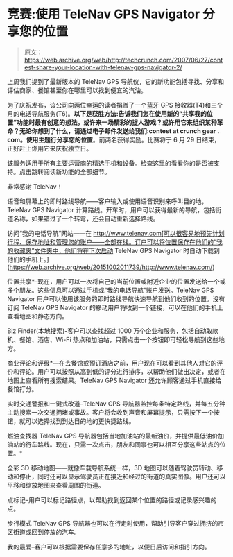 # 竞赛:使用 TeleNav GPS Navigator  分享您的位置

> 原文：<https://web.archive.org/web/http://techcrunch.com/2007/06/27/contest-share-your-location-with-telenav-gps-navigator-2/>

上周我们提到了最新版本的 TeleNav GPS 导航仪，它的新功能包括寻找、分享和评估商家、餐馆甚至你在哪里可以找到便宜的汽油。

为了庆祝发布，该公司向两位幸运的读者捐赠了一个蓝牙 GPS 接收器(T4)和三个月的电话导航服务(T6)。**以下是获胜方法:**告诉我们您在使用新的“共享我的位置”功能时最有创意的想法。或许来一场精彩的捉人游戏？或许用它来组织某种革命？无论你想到了什么，请通过电子邮件发送给我们:**contest at crunch gear . com**。使用主题行**分享您的位置**。前两名获得奖励。比赛将于 6 月 29 日结束，正好赶上你用它来庆祝独立日。

该服务适用于所有主要运营商的精选手机和设备。检查[这里的](https://web.archive.org/web/20151002011739/http://www.telenav.com/products/tn/devices/)看看你的是否被支持。点击跳转阅读新功能的全部细节。

非常感谢 TeleNav！

语音和屏幕上的即时路线导航——客户输入或使用语音识别来呼叫目的地，TeleNav GPS Navigator 计算路线。开车时，用户可以获得最新的导航，包括街道名称，如果错过了一个转弯，还会自动重新选择路线。

访问“我的电话导航”网站——在 http://www.telenav.com[可以很容易地预先计划行程、保存地址和管理您的账户——全部在线。订户可以将位置保存在他们的“我的收藏夹”文件夹中，他们将在下次启动 TeleNav GPS Navigator 时自动下载到他们的手机上。](https://web.archive.org/web/20151002011739/http://www.telenav.com/)

位置共享*–现在，用户可以一次将自己的当前位置或附近企业的位置发送给一个或多个朋友。这些信息可以通过手机或“我的电话导航”账户发送。TeleNav GPS Navigator 用户可以使用该服务的即时路线导航快速导航到他们收到的位置。没有订阅 TeleNav GPS Navigator 的移动用户将收到一个链接，可以在他们的手机上查看地图和静态方向。

Biz Finder(本地搜索)-客户可以查找超过 1000 万个企业和服务，包括自动取款机、餐馆、酒店、Wi-Fi 热点和加油站，只需点击一个按钮即可轻松导航到这些地方。

商业评论和评级*—在去餐馆或预订酒店之前，用户现在可以看到其他人对它的评价和评论。用户可以按照从高到低的评分进行排序，以帮助他们做出决定，或者在地图上查看所有搜索结果。TeleNav GPS Navigator 还允许顾客通过手机直接给餐馆打分。

实时交通警报和一键式改道–TeleNav GPS 导航器监控每条特定路线，并每五分钟主动搜索一次交通拥堵或事故。客户将会收到声音和屏幕提示，只需按下一个按钮，就可以选择找到到达目的地的更快捷路线。

燃油查找器 TeleNav GPS 导航器包括当地加油站的最新油价，并提供最低油价加油站的行车路线。现在，只需一次点击，朋友和同事也可以相互分享这些站点的位置。*

全彩 3D 移动地图——就像车载导航系统一样，3D 地图可以随着驾驶员转动、移动和停止，同时还可以显示驾驶员正在接近和经过的街道的真实图像。用户还可以平移和缩放地图来查看周围的街道。

点标记–用户可以标记路径点，以帮助找到返回某个位置的路径或记录感兴趣的点。

步行模式 TeleNav GPS 导航器也可以在行走时使用，帮助引导客户穿过拥挤的市区街道或回到停放的汽车。

我的最爱–客户可以根据需要保存任意多的地址，以便日后访问和指引方向。